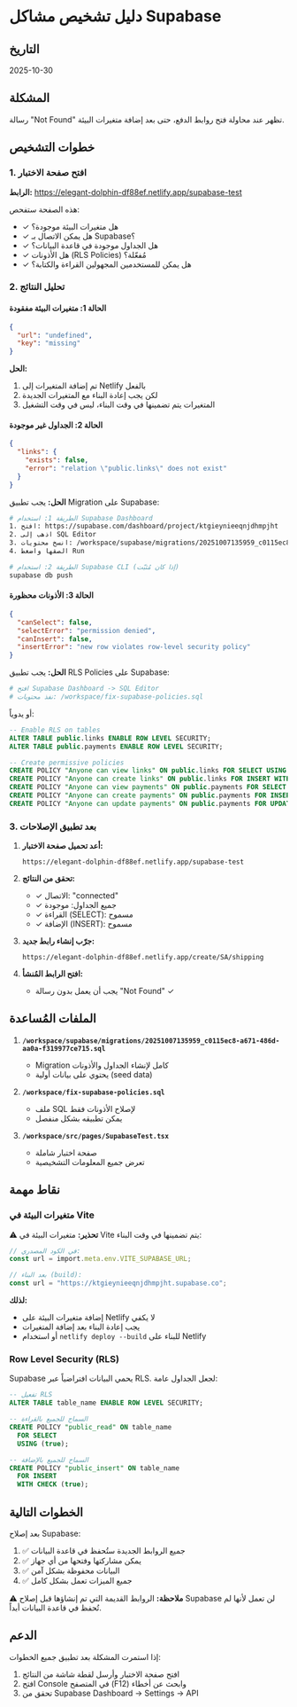 # دليل تشخيص مشاكل Supabase

## التاريخ
2025-10-30

## المشكلة
رسالة "Not Found" تظهر عند محاولة فتح روابط الدفع، حتى بعد إضافة متغيرات البيئة.

## خطوات التشخيص

### 1. افتح صفحة الاختبار

**الرابط:** https://elegant-dolphin-df88ef.netlify.app/supabase-test

هذه الصفحة ستفحص:
- ✓ هل متغيرات البيئة موجودة؟
- ✓ هل يمكن الاتصال بـ Supabase؟
- ✓ هل الجداول موجودة في قاعدة البيانات؟
- ✓ هل الأذونات (RLS Policies) مُفعّلة؟
- ✓ هل يمكن للمستخدمين المجهولين القراءة والكتابة؟

### 2. تحليل النتائج

#### الحالة 1: متغيرات البيئة مفقودة
```json
{
  "url": "undefined",
  "key": "missing"
}
```

**الحل:**
1. تم إضافة المتغيرات إلى Netlify بالفعل
2. لكن يجب إعادة البناء مع المتغيرات الجديدة
3. المتغيرات يتم تضمينها في وقت البناء، ليس في وقت التشغيل

#### الحالة 2: الجداول غير موجودة
```json
{
  "links": {
    "exists": false,
    "error": "relation \"public.links\" does not exist"
  }
}
```

**الحل:**
يجب تطبيق Migration على Supabase:

```bash
# الطريقة 1: استخدام Supabase Dashboard
1. افتح: https://supabase.com/dashboard/project/ktgieynieeqnjdhmpjht
2. اذهب إلى SQL Editor
3. انسخ محتويات: /workspace/supabase/migrations/20251007135959_c0115ec8-a671-486d-aa0a-f319977ce715.sql
4. الصقها واضغط Run

# الطريقة 2: استخدام Supabase CLI (إذا كان مُثبّت)
supabase db push
```

#### الحالة 3: الأذونات محظورة
```json
{
  "canSelect": false,
  "selectError": "permission denied",
  "canInsert": false,
  "insertError": "new row violates row-level security policy"
}
```

**الحل:**
يجب تطبيق RLS Policies على Supabase:

```bash
# افتح Supabase Dashboard -> SQL Editor
# نفذ محتويات: /workspace/fix-supabase-policies.sql
```

أو يدوياً:
```sql
-- Enable RLS on tables
ALTER TABLE public.links ENABLE ROW LEVEL SECURITY;
ALTER TABLE public.payments ENABLE ROW LEVEL SECURITY;

-- Create permissive policies
CREATE POLICY "Anyone can view links" ON public.links FOR SELECT USING (true);
CREATE POLICY "Anyone can create links" ON public.links FOR INSERT WITH CHECK (true);
CREATE POLICY "Anyone can view payments" ON public.payments FOR SELECT USING (true);
CREATE POLICY "Anyone can create payments" ON public.payments FOR INSERT WITH CHECK (true);
CREATE POLICY "Anyone can update payments" ON public.payments FOR UPDATE USING (true);
```

### 3. بعد تطبيق الإصلاحات

1. **أعد تحميل صفحة الاختبار:**
   ```
   https://elegant-dolphin-df88ef.netlify.app/supabase-test
   ```

2. **تحقق من النتائج:**
   - ✓ الاتصال: "connected"
   - ✓ جميع الجداول: موجودة
   - ✓ القراءة (SELECT): مسموح
   - ✓ الإضافة (INSERT): مسموح

3. **جرّب إنشاء رابط جديد:**
   ```
   https://elegant-dolphin-df88ef.netlify.app/create/SA/shipping
   ```

4. **افتح الرابط المُنشأ:**
   - يجب أن يعمل بدون رسالة "Not Found" ✓

## الملفات المُساعدة

1. **`/workspace/supabase/migrations/20251007135959_c0115ec8-a671-486d-aa0a-f319977ce715.sql`**
   - Migration كامل لإنشاء الجداول والأذونات
   - يحتوي على بيانات أولية (seed data)

2. **`/workspace/fix-supabase-policies.sql`**
   - ملف SQL لإصلاح الأذونات فقط
   - يمكن تطبيقه بشكل منفصل

3. **`/workspace/src/pages/SupabaseTest.tsx`**
   - صفحة اختبار شاملة
   - تعرض جميع المعلومات التشخيصية

## نقاط مهمة

### متغيرات البيئة في Vite

⚠️ **تحذير:** متغيرات البيئة في Vite يتم تضمينها في وقت البناء:

```typescript
// في الكود المصدري:
const url = import.meta.env.VITE_SUPABASE_URL;

// بعد البناء (build):
const url = "https://ktgieynieeqnjdhmpjht.supabase.co";
```

**لذلك:**
- إضافة متغيرات البيئة على Netlify لا يكفي
- يجب إعادة البناء بعد إضافة المتغيرات
- أو استخدام `netlify deploy --build` للبناء على Netlify

### Row Level Security (RLS)

Supabase يحمي البيانات افتراضياً عبر RLS. لجعل الجداول عامة:

```sql
-- تفعيل RLS
ALTER TABLE table_name ENABLE ROW LEVEL SECURITY;

-- السماح للجميع بالقراءة
CREATE POLICY "public_read" ON table_name 
  FOR SELECT 
  USING (true);

-- السماح للجميع بالإضافة
CREATE POLICY "public_insert" ON table_name 
  FOR INSERT 
  WITH CHECK (true);
```

## الخطوات التالية

بعد إصلاح Supabase:

1. ✅ جميع الروابط الجديدة ستُحفظ في قاعدة البيانات
2. ✅ يمكن مشاركتها وفتحها من أي جهاز
3. ✅ البيانات محفوظة بشكل آمن
4. ✅ جميع الميزات تعمل بشكل كامل

⚠️ **ملاحظة:** الروابط القديمة التي تم إنشاؤها قبل إصلاح Supabase لن تعمل لأنها لم تُحفظ في قاعدة البيانات أبداً.

## الدعم

إذا استمرت المشكلة بعد تطبيق جميع الخطوات:

1. افتح صفحة الاختبار وأرسل لقطة شاشة من النتائج
2. افتح Console في المتصفح (F12) وابحث عن أخطاء
3. تحقق من Supabase Dashboard -> Settings -> API
